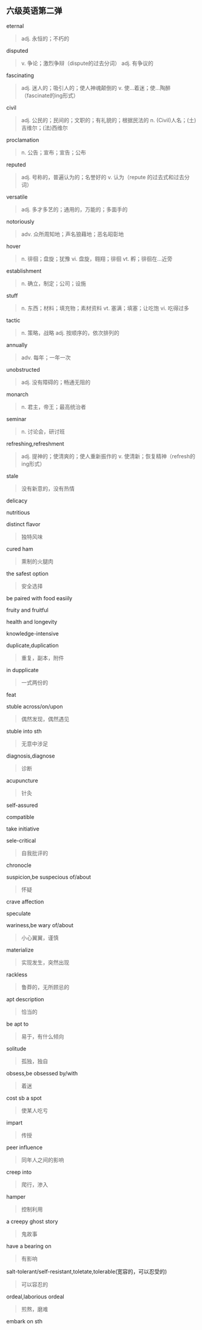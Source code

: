 ## 六级英语第二弹

eternal

> adj. 永恒的；不朽的

disputed

> v. 争论；激烈争辩（dispute的过去分词）
adj. 有争议的

fascinating

> adj. 迷人的；吸引人的；使人神魂颠倒的
v. 使…着迷；使…陶醉（fascinate的ing形式）

civil

> adj. 公民的；民间的；文职的；有礼貌的；根据民法的
n. (Civil)人名；(土)吉维尔；(法)西维尔

proclamation

> n. 公告；宣布；宣告；公布

reputed

> adj. 号称的，普遍认为的；名誉好的
v. 认为（repute 的过去式和过去分词）

versatile

> adj. 多才多艺的；通用的，万能的；多面手的

notoriously

> adv. 众所周知地；声名狼藉地；恶名昭彰地

hover

> n. 徘徊；盘旋；犹豫
vi. 盘旋，翱翔；徘徊
vt. 孵；徘徊在…近旁

establishment

> n. 确立，制定；公司；设施

stuff

> n. 东西；材料；填充物；素材资料
vt. 塞满；填塞；让吃饱
vi. 吃得过多

tactic

> n. 策略，战略
adj. 按顺序的，依次排列的

annually

> adv. 每年；一年一次

unobstructed

> adj. 没有障碍的；畅通无阻的

monarch

> n. 君主，帝王；最高统治者

seminar

> n. 讨论会，研讨班

refreshing,refreshment

> adj. 提神的；使清爽的；使人重新振作的
v. 使清新；恢复精神（refresh的ing形式）

stale

> 没有新意的，没有热情

delicacy

> 

nutritious

> 

distinct flavor

> 独特风味

cured ham

> 熏制的火腿肉

the safest option

> 安全选择

be paired with food easiily

> 

fruity and fruitful

> 

health and longevity

>

knowledge-intensive

> 

duplicate,duplication

> 重复，副本，附件

in dupplicate

> 一式两份的

feat

> 

stuble across/on/upon

> 偶然发现，偶然遇见

stuble into sth

> 无意中涉足

diagnosis,diagnose

> 诊断

acupuncture

> 针灸

self-assured

> 

compatible 

> 

take initiative

> 

sele-critical

> 自我批评的

chronocle

> 

suspicion,be suspecious of/about

> 怀疑

crave affection

> 

speculate

> 

wariness,be wary of/about

> 小心翼翼，谨慎

materialize

> 实现发生，突然出现

rackless

> 鲁莽的，无所顾忌的

apt description

> 恰当的

be apt to

> 易于，有什么倾向

solitude

> 孤独，独自

obsess,be obsessed by/with

> 着迷

cost sb a spot

> 使某人吃亏

impart

> 传授

peer influence

> 同年人之间的影响

creep into

> 爬行，渗入

hamper

> 控制利用

a creepy ghost story

> 鬼故事

have a bearing on

> 有影响

salt-tolerant/self-resistant,toletate,tolerable(宽容的，可以忍受的)

> 可以容忍的

ordeal,laborious ordeal

> 煎熬，磨难

embark on sth

> 